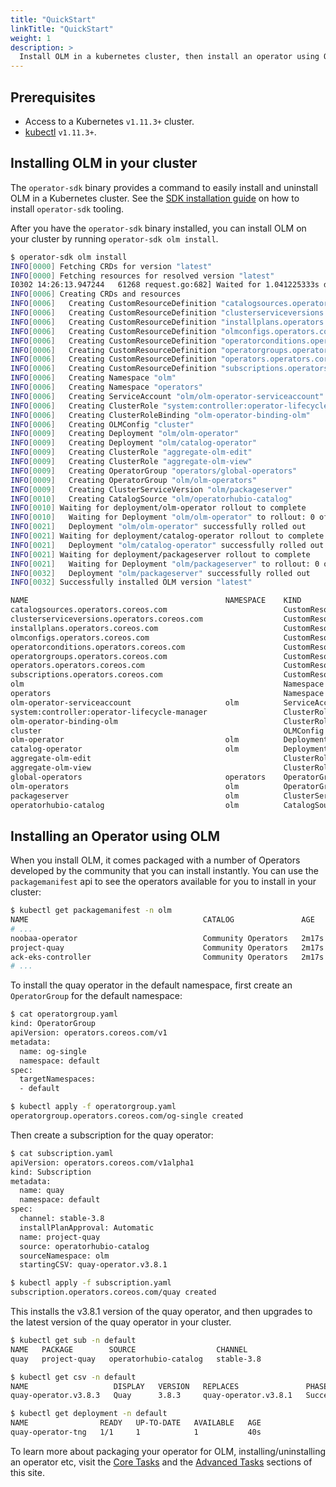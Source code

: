 ```yaml
---
title: "QuickStart"
linkTitle: "QuickStart"
weight: 1
description: >
  Install OLM in a kubernetes cluster, then install an operator using OLM.
---
```


## Prerequisites

- Access to a Kubernetes `v1.11.3+` cluster.
- [kubectl](https://kubernetes.io/docs/tasks/tools/install-kubectl/) `v1.11.3+`.

## Installing OLM in your cluster

The `operator-sdk` binary provides a command to easily install and uninstall OLM in a Kubernetes cluster. See the [SDK installation guide][sdk-installation-guide] on how to install `operator-sdk` tooling.

After you have the `operator-sdk` binary installed, you can install OLM on your cluster by running `operator-sdk olm install`.

```bash
$ operator-sdk olm install
INFO[0000] Fetching CRDs for version "latest"
INFO[0000] Fetching resources for resolved version "latest"
I0302 14:26:13.947244   61268 request.go:682] Waited for 1.041225333s due to client-side throttling, not priority and fairness, request: GET:https://127.0.0.1:63693/apis/flowcontrol.apiserver.k8s.io/v1beta2?timeout=32s
INFO[0006] Creating CRDs and resources
INFO[0006]   Creating CustomResourceDefinition "catalogsources.operators.coreos.com"
INFO[0006]   Creating CustomResourceDefinition "clusterserviceversions.operators.coreos.com"
INFO[0006]   Creating CustomResourceDefinition "installplans.operators.coreos.com"
INFO[0006]   Creating CustomResourceDefinition "olmconfigs.operators.coreos.com"
INFO[0006]   Creating CustomResourceDefinition "operatorconditions.operators.coreos.com"
INFO[0006]   Creating CustomResourceDefinition "operatorgroups.operators.coreos.com"
INFO[0006]   Creating CustomResourceDefinition "operators.operators.coreos.com"
INFO[0006]   Creating CustomResourceDefinition "subscriptions.operators.coreos.com"
INFO[0006]   Creating Namespace "olm"
INFO[0006]   Creating Namespace "operators"
INFO[0006]   Creating ServiceAccount "olm/olm-operator-serviceaccount"
INFO[0006]   Creating ClusterRole "system:controller:operator-lifecycle-manager"
INFO[0006]   Creating ClusterRoleBinding "olm-operator-binding-olm"
INFO[0006]   Creating OLMConfig "cluster"
INFO[0009]   Creating Deployment "olm/olm-operator"
INFO[0009]   Creating Deployment "olm/catalog-operator"
INFO[0009]   Creating ClusterRole "aggregate-olm-edit"
INFO[0009]   Creating ClusterRole "aggregate-olm-view"
INFO[0009]   Creating OperatorGroup "operators/global-operators"
INFO[0009]   Creating OperatorGroup "olm/olm-operators"
INFO[0009]   Creating ClusterServiceVersion "olm/packageserver"
INFO[0010]   Creating CatalogSource "olm/operatorhubio-catalog"
INFO[0010] Waiting for deployment/olm-operator rollout to complete
INFO[0010]   Waiting for Deployment "olm/olm-operator" to rollout: 0 of 1 updated replicas are available
INFO[0021]   Deployment "olm/olm-operator" successfully rolled out
INFO[0021] Waiting for deployment/catalog-operator rollout to complete
INFO[0021]   Deployment "olm/catalog-operator" successfully rolled out
INFO[0021] Waiting for deployment/packageserver rollout to complete
INFO[0021]   Waiting for Deployment "olm/packageserver" to rollout: 0 of 2 updated replicas are available
INFO[0032]   Deployment "olm/packageserver" successfully rolled out
INFO[0032] Successfully installed OLM version "latest"

NAME                                            NAMESPACE    KIND                        STATUS
catalogsources.operators.coreos.com                          CustomResourceDefinition    Installed
clusterserviceversions.operators.coreos.com                  CustomResourceDefinition    Installed
installplans.operators.coreos.com                            CustomResourceDefinition    Installed
olmconfigs.operators.coreos.com                              CustomResourceDefinition    Installed
operatorconditions.operators.coreos.com                      CustomResourceDefinition    Installed
operatorgroups.operators.coreos.com                          CustomResourceDefinition    Installed
operators.operators.coreos.com                               CustomResourceDefinition    Installed
subscriptions.operators.coreos.com                           CustomResourceDefinition    Installed
olm                                                          Namespace                   Installed
operators                                                    Namespace                   Installed
olm-operator-serviceaccount                     olm          ServiceAccount              Installed
system:controller:operator-lifecycle-manager                 ClusterRole                 Installed
olm-operator-binding-olm                                     ClusterRoleBinding          Installed
cluster                                                      OLMConfig                   Installed
olm-operator                                    olm          Deployment                  Installed
catalog-operator                                olm          Deployment                  Installed
aggregate-olm-edit                                           ClusterRole                 Installed
aggregate-olm-view                                           ClusterRole                 Installed
global-operators                                operators    OperatorGroup               Installed
olm-operators                                   olm          OperatorGroup               Installed
packageserver                                   olm          ClusterServiceVersion       Installed
operatorhubio-catalog                           olm          CatalogSource               Installed
```

## Installing an Operator using OLM

When you install OLM, it comes packaged with a number of Operators developed by the community that you can install instantly.
You can use the `packagemanifest` api to see the operators available for you to install in your cluster:

```sh
$ kubectl get packagemanifest -n olm
NAME                                       CATALOG               AGE
# ...
noobaa-operator                            Community Operators   2m17s
project-quay                               Community Operators   2m17s
ack-eks-controller                         Community Operators   2m17s
# ...
```

To install the quay operator in the default namespace, first create an `OperatorGroup` for the default namespace:

```sh
$ cat operatorgroup.yaml
kind: OperatorGroup
apiVersion: operators.coreos.com/v1
metadata:
  name: og-single
  namespace: default
spec:
  targetNamespaces:
  - default

$ kubectl apply -f operatorgroup.yaml
operatorgroup.operators.coreos.com/og-single created
```

Then create a subscription for the quay operator:

```sh
$ cat subscription.yaml
apiVersion: operators.coreos.com/v1alpha1
kind: Subscription
metadata:
  name: quay
  namespace: default
spec:
  channel: stable-3.8
  installPlanApproval: Automatic
  name: project-quay
  source: operatorhubio-catalog
  sourceNamespace: olm
  startingCSV: quay-operator.v3.8.1

$ kubectl apply -f subscription.yaml
subscription.operators.coreos.com/quay created
```

This installs the v3.8.1 version of the quay operator, and then upgrades to the latest version of the quay operator in your cluster.

```sh
$ kubectl get sub -n default
NAME   PACKAGE        SOURCE                  CHANNEL
quay   project-quay   operatorhubio-catalog   stable-3.8

$ kubectl get csv -n default
NAME                   DISPLAY   VERSION   REPLACES               PHASE
quay-operator.v3.8.3   Quay      3.8.3     quay-operator.v3.8.1   Succeeded

$ kubectl get deployment -n default
NAME                READY   UP-TO-DATE   AVAILABLE   AGE
quay-operator-tng   1/1     1            1           40s
```

To learn more about packaging your operator for OLM, installing/uninstalling an operator etc, visit the [Core Tasks](/docs/tasks/) and the [Advanced Tasks](/docs/advanced-tasks/) sections of this site.


[sdk-installation-guide]: https://sdk.operatorframework.io/docs/installation/
